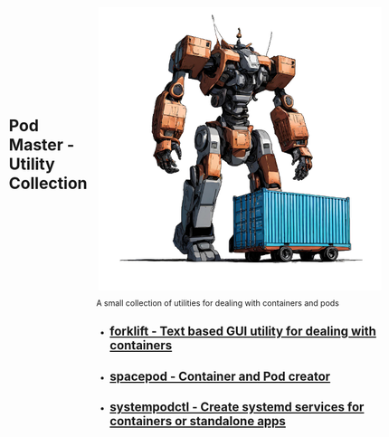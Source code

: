 <div style="display: flex; flex-direction: row-reverse; align-items: center;">
  <img src="icon.png" alt="Project Icon" style="margin-left: 20px;">
  
# Pod Master - Utility Collection
</div>

A small collection of utilities for dealing with containers and pods

- ## [forklift - Text based GUI utility for dealing with containers](./forklift/)
- ## [spacepod - Container and Pod creator](./spacepod/)
- ## [systempodctl - Create systemd services for containers or standalone apps](./systempodctl/)

